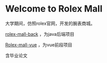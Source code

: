 # Welcome to Rolex Mall

大学期间，仿照rolex官网，开发的腕表商城。

[rolex-mall-back](https://github.com/AmongDec/rolex-mall-back) ，为java后端项目

[Rolex-mall-vue](https://github.com/AmongDec/rolex-mall-vue) ，为vue前段项目

含毕业论文